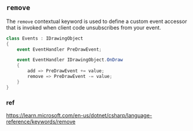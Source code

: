 ## `remove`

The `remove` contextual keyword is used to define a custom event accessor that is invoked when client code unsubscribes from your event.

```cs
class Events : IDrawingObject
{
    event EventHandler PreDrawEvent;

    event EventHandler IDrawingObject.OnDraw
    {
        add => PreDrawEvent += value;
        remove => PreDrawEvent -= value;
    }
}
```

### ref
https://learn.microsoft.com/en-us/dotnet/csharp/language-reference/keywords/remove

